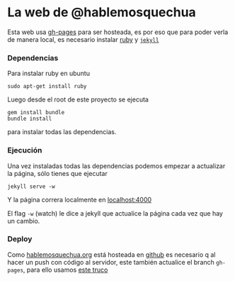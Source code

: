La web de @hablemosquechua
===============

Esta web usa [gh-pages](http://pages.github.com/) para ser hosteada, es por eso que para poder
verla de manera local, es necesario instalar [ruby](https://www.ruby-lang.org)
y [`jekyll`](http://jekyllrb.com/)

### Dependencias
Para instalar ruby en ubuntu
```
sudo apt-get install ruby
```

Luego desde el root de este proyecto se ejecuta 
```
gem install bundle
bundle install
```
para instalar todas las dependencias.

### Ejecución
Una vez instaladas todas las dependencias podemos empezar a actualizar la página, sólo tienes
que ejecutar
```
jekyll serve -w
```
Y la página correra localmente en [localhost:4000](http://localhost:4000)

El flag `-w` (watch) le dice a jekyll que actualice la página cada vez que hay un cambio.

### Deploy
Como [hablemosquechua.org](http://hablemosquechua.org) está hosteada en [github](https://github.com)
es necesario q al hacer un push con código al servidor, este también actualice el branch `gh-pages`,
para ello usamos [este truco](http://brettterpstra.com/2012/09/26/github-tip-easily-sync-your-master-to-github-pages/)
